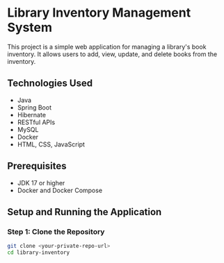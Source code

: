 # Library Inventory Management System

This project is a simple web application for managing a library's book inventory. It allows users to add, view, update, and delete books from the inventory.

## Technologies Used
- Java
- Spring Boot
- Hibernate
- RESTful APIs
- MySQL
- Docker
- HTML, CSS, JavaScript

## Prerequisites
- JDK 17 or higher
- Docker and Docker Compose

## Setup and Running the Application

### Step 1: Clone the Repository
```bash
git clone <your-private-repo-url>
cd library-inventory

